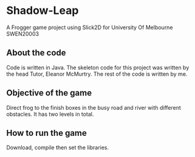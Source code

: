 # Shadow-Leap
A Frogger game project using Slick2D for University Of Melbourne SWEN20003

## About the code
Code is written in Java. The skeleton code for this project was written by the head Tutor, Eleanor McMurtry. The rest of the code is written by me.

## Objective of the game
Direct frog to the finish boxes in the busy road and river with different obstacles. It has two levels in total.

## How to run the game
Download, compile then set the libraries.
